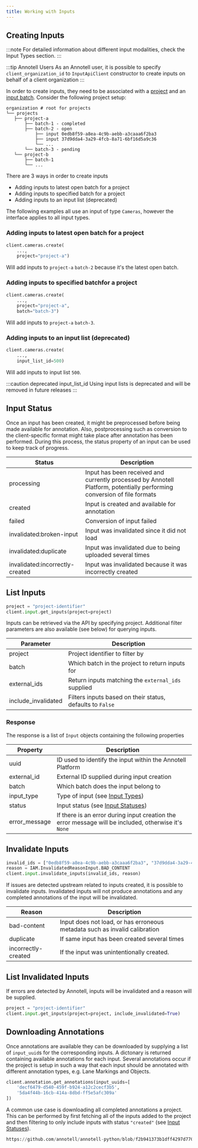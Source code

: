 ```yaml
---
title: Working with Inputs
---
```


## Creating Inputs

:::note
For detailed information about different input modalities, check the Input Types section.
:::

:::tip Annotell Users
As an Annotell user, it is possible to specify `client_organization_id` to `InputApiClient` constructor to create inputs on behalf of a client organization
:::

In order to create inputs, they need to be associated with a [project](project) and an [input batch](project#batch). Consider the following project setup:

```
organization # root for projects
└── projects
   ├── project-a
       ├── batch-1 - completed
       ├── batch-2 - open
           ├── input 0edb8f59-a8ea-4c9b-aebb-a3caaa6f2ba3
           ├── input 37d9dda4-3a29-4fcb-8a71-6bf16d5a9c36
           └── ...
       └── batch-3 - pending
   └── project-b
       ├── batch-1
       └── ...
```

There are 3 ways in order to create inputs

- Adding inputs to latest open batch for a project
- Adding inputs to specified batch for a project
- Adding inputs to an input list (deprecated)

The following examples all use an input of type `Cameras`, however the interface applies to all input types.

### Adding inputs to latest open batch for a project

```python
client.cameras.create(
    ...,
    project="project-a")
```

Will add inputs to `project-a` `batch-2` because it's the latest open batch.

### Adding inputs to specified batchfor a project

```python
client.cameras.create(
    ...,
    project="project-a",
    batch="batch-3")
```

Will add inputs to `project-a` `batch-3`.

### Adding inputs to an input list (deprecated)

```python
client.cameras.create(
    ...,
    input_list_id=500)
```

Will add inputs to input list `500`.

:::caution deprecated input_list_id
Using input lists is deprecated and will be removed in future releases
:::

## Input Status

Once an input has been created, it might be preprocessed before being made available for annotation. Also, postprocessing such as conversion to the client-specific format might take place after annotation has been performed. During this process, the status property of an input can be used to keep track of progress.

| Status                          | Description                                                                                                             |
| ------------------------------- | ----------------------------------------------------------------------------------------------------------------------- |
| processing                      | Input has been received and currently processed by Annotell Platform, potentially performing conversion of file formats |
| created                         | Input is created and available for annotation                                                                           |
| failed                          | Conversion of input failed                                                                                              |
| invalidated:broken-input        | Input was invalidated since it did not load                                                                             |
| invalidated:duplicate           | Input was invalidated due to being uploaded several times                                                               |
| invalidated:incorrectly-created | Input was invalidated because it was incorrectly created                                                                |

## List Inputs

```python
project = "project-identifier"
client.input.get_inputs(project=project)
```

Inputs can be retrieved via the API by specifying project. Additional filter parameters are also available (see below) for querying inputs.

| Parameter           | Description                                               |
| ------------------- | --------------------------------------------------------- |
| project             | Project identifier to filter by                           |
| batch               | Which batch in the project to return inputs for           |
| external_ids        | Return inputs matching the `external_ids` supplied        |
| include_invalidated | Filters inputs based on their status, defaults to `False` |

### Response
The response is a list of `Input` objects containing the following properties

| Property      | Description                                                         |
| --------------|---------------------------------------------------------------------|
| uuid          | ID used to identify the input within the Annotell Platform          |
| external_id   | External ID supplied during input creation                          |
| batch         | Which batch does the input belong to                                |
| input_type    | Type of input (see [Input Types](../key_concepts.md))               |
| status        | Input status (see [Input Statuses](#input-status))                  |
| error_message | If there is an error during input creation the error message will be included, otherwise it's `None` |

## Invalidate Inputs

```python
invalid_ids = ["0edb8f59-a8ea-4c9b-aebb-a3caaa6f2ba3", "37d9dda4-3a29-4fcb-8a71-6bf16d5a9c36"]
reason = IAM.InvalidatedReasonInput.BAD_CONTENT
client.input.invalidate_inputs(invalid_ids, reason)
```

If issues are detected upstream related to inputs created, it is possible to invalidate inputs.
Invalidated inputs will not produce annotations and any completed annotations of the input will be invalidated.

| Reason              | Description                                                                |
| ------------------- | -------------------------------------------------------------------------- |
| bad-content         | Input does not load, or has erroneous metadata such as invalid calibration |
| duplicate           | If same input has been created several times                               |
| incorrectly-created | If the input was unintentionally created.                                  |

## List Invalidated Inputs

If errors are detected by Annotell, inputs will be invalidated and a reason will be supplied.

```python
project = "project-identifier"
client.input.get_inputs(project=project, include_invalidated=True)
```

## Downloading Annotations

Once annotations are available they can be downloaded by supplying a list of `input_uuid`s for the corresponding inputs. A dictonary is returned containing available annotations for each input. Several annotations occur if the project is setup in such a way that each input should be annotated with different annotation types, e.g. Lane Markings and Objects.

```python
client.annotation.get_annotations(input_uuids=[
    'decf6479-d540-459f-b924-a12c2cecf3b5',
    '5da4f44b-16cb-414a-8dbd-ff5e5afc309a'
])
```

A common use case is downloading all completed annotations a project. This can be performed by first fetching all of the inputs added to the project and then filtering to only include inputs with status `"created"` (see [Input Statuses](#input-status)).

```python reference
https://github.com/annotell/annotell-python/blob/f2b941373b1dff4297d7705ef0f2587eadbca7b3/annotell-input-api/examples/download_annotations.py#L10-L12
```
